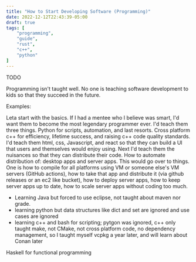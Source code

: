 ```yaml
---
title: "How to Start Developing Software (Programming)"
date: 2022-12-12T22:43:39-05:00
draft: true
tags: [
    "programming",
    "guide",
    "rust",
    "c++",
    "python"
]
---
```


TODO

Programming isn't taught well. No one is teaching software development to kids so that they succeed in the future.

Examples:

Leta start with the basics. If I had a mentee who I believe was smart, I'd want them to become the most legendary programmer ever. I'd teach them three things. Python for scripts, automation, and last resorts. Cross platform c++ for efficiency, lifetime success, and raising c++ code quality standards. I'd teach them html, css, Javascript, and react so that they can build a UI that users and themselves would enjoy using. Next I'd teach them the nuisances so that they can distribute their code. How to automate distribution of: desktop apps and server apps. This would go over to things. One is how to compile for all platforms using VM or someone else's VM servers (GitHub actions), how to take that app and distribute it (via github releases or an ec2 like bucket), how to deploy server apps, how to keep server apps up to date, how to scale server apps without coding too much.

- Learning Java but forced to use eclipse, not taught about maven nor grade.
- learning python but data structures like dict and set are ignored and use cases are ignored
- learning c++ and bash for scripting; pytgon was ignored, c++ only taught make, not CMake, not cross platform code, no dependency management, so I taught myself vcpkg a year later, and will learn about Conan later

Haskell for functional programming
